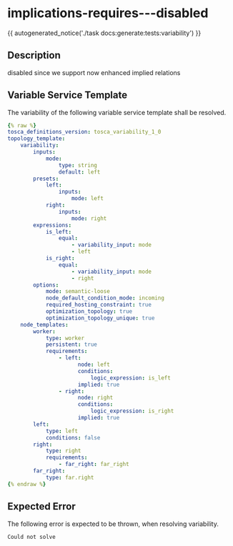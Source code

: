 # implications-requires---disabled

{{ autogenerated_notice('./task docs:generate:tests:variability') }}

## Description

disabled since we support now enhanced implied relations

## Variable Service Template

The variability of the following variable service template shall be resolved.

```yaml linenums="1"
{% raw %}
tosca_definitions_version: tosca_variability_1_0
topology_template:
    variability:
        inputs:
            mode:
                type: string
                default: left
        presets:
            left:
                inputs:
                    mode: left
            right:
                inputs:
                    mode: right
        expressions:
            is_left:
                equal:
                    - variability_input: mode
                    - left
            is_right:
                equal:
                    - variability_input: mode
                    - right
        options:
            mode: semantic-loose
            node_default_condition_mode: incoming
            required_hosting_constraint: true
            optimization_topology: true
            optimization_topology_unique: true
    node_templates:
        worker:
            type: worker
            persistent: true
            requirements:
                - left:
                      node: left
                      conditions:
                          logic_expression: is_left
                      implied: true
                - right:
                      node: right
                      conditions:
                          logic_expression: is_right
                      implied: true
        left:
            type: left
            conditions: false
        right:
            type: right
            requirements:
                - far_right: far_right
        far_right:
            type: far.right
{% endraw %}
```





## Expected Error

The following error is expected to be thrown, when resolving variability.

```text linenums="1"
Could not solve
```

